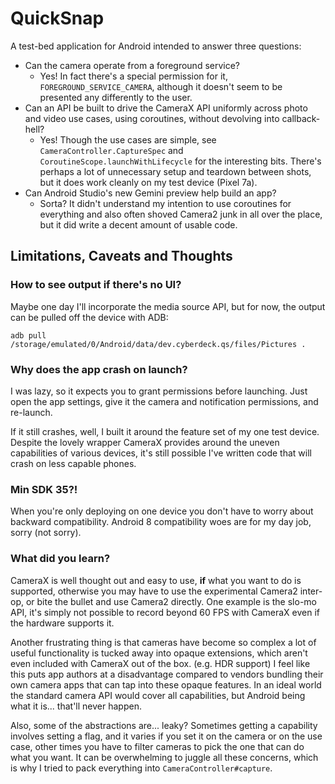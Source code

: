 # QuickSnap

A test-bed application for Android intended to answer three questions:

* Can the camera operate from a foreground service?
  * Yes! In fact there's a special permission for it, `FOREGROUND_SERVICE_CAMERA`, although it doesn't seem to be presented any differently to the user.
* Can an API be built to drive the CameraX API uniformly across photo and video use cases, using coroutines, without devolving into callback-hell?
   * Yes! Though the use cases are simple, see `CameraController.CaptureSpec` and `CoroutineScope.launchWithLifecycle` for the interesting bits. There's perhaps a lot of unnecessary setup and teardown between shots, but it does work cleanly on my test device (Pixel 7a).
* Can Android Studio's new Gemini preview help build an app?
  * Sorta? It didn't understand my intention to use coroutines for everything and also often shoved Camera2 junk in all over the place, but it did write a decent amount of usable code.

## Limitations, Caveats and Thoughts

### How to see output if there's no UI?

Maybe one day I'll incorporate the media source API, but for now, the output can be pulled off the device with ADB:

`adb pull /storage/emulated/0/Android/data/dev.cyberdeck.qs/files/Pictures .`

### Why does the app crash on launch?

I was lazy, so it expects you to grant permissions before launching. Just open the app settings, give it the camera and notification permissions, and re-launch.

If it still crashes, well, I built it around the feature set of my one test device. Despite the lovely wrapper CameraX provides around the uneven capabilities of various devices, it's still possible I've written code that will crash on less capable phones.

### Min SDK 35?!

When you're only deploying on one device you don't have to worry about backward compatibility. Android 8 compatibility woes are for my day job, sorry (not sorry).

### What did you learn?

CameraX is well thought out and easy to use, **if** what you want to do is supported, otherwise you may have to use the experimental Camera2 inter-op, or bite the bullet and use Camera2 directly. One example is the slo-mo API, it's simply not possible to record beyond 60 FPS with CameraX even if the hardware supports it.

Another frustrating thing is that cameras have become so complex a lot of useful functionality is tucked away into opaque extensions, which aren't even included with CameraX out of the box. (e.g. HDR support) I feel like this puts app authors at a disadvantage compared to vendors bundling their own camera apps that can tap into these opaque features. In an ideal world the standard camera API would cover all capabilities, but Android being what it is... that'll never happen. 

Also, some of the abstractions are... leaky? Sometimes getting a capability involves setting a flag, and it varies if you set it on the camera or on the use case, other times you have to filter cameras to pick the one that can do what you want. It can be overwhelming to juggle all these concerns, which is why I tried to pack everything into `CameraController#capture`.